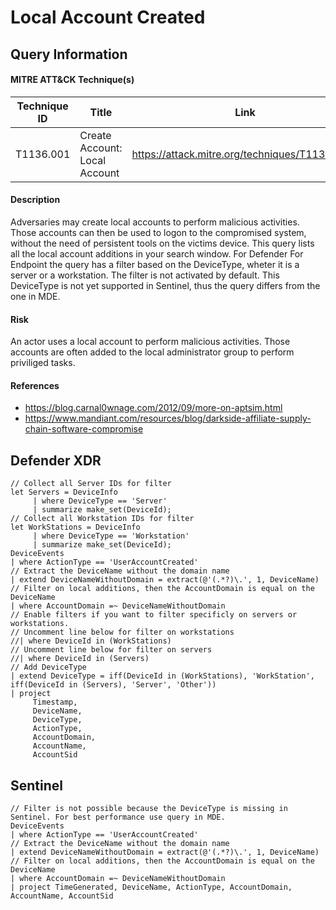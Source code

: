 # Local Account Created

## Query Information

#### MITRE ATT&CK Technique(s)

| Technique ID | Title    | Link    |
| ---  | --- | --- |
| T1136.001 | Create Account: Local Account | https://attack.mitre.org/techniques/T1136/001/ |

#### Description
Adversaries may create local accounts to perform malicious activities. Those accounts can then be used to logon to the compromised system, without the need of persistent tools on the victims device. This query lists all the local account additions in your search window. For Defender For Endpoint the query has a filter based on the DeviceType, wheter it is a server or a workstation. The filter is not activated by default. This DeviceType is not yet supported in Sentinel, thus the query differs from the one in MDE. 

#### Risk
An actor uses a local account to perform malicious activities. Those accounts are often added to the local administrator group to perform priviliged tasks. 

#### References
- https://blog.carnal0wnage.com/2012/09/more-on-aptsim.html
- https://www.mandiant.com/resources/blog/darkside-affiliate-supply-chain-software-compromise

## Defender XDR
```
// Collect all Server IDs for filter
let Servers = DeviceInfo
     | where DeviceType == 'Server'
     | summarize make_set(DeviceId);
// Collect all Workstation IDs for filter
let WorkStations = DeviceInfo
     | where DeviceType == 'Workstation'
     | summarize make_set(DeviceId);
DeviceEvents
| where ActionType == 'UserAccountCreated'
// Extract the DeviceName without the domain name
| extend DeviceNameWithoutDomain = extract(@'(.*?)\.', 1, DeviceName)
// Filter on local additions, then the AccountDomain is equal on the 
DeviceName
| where AccountDomain =~ DeviceNameWithoutDomain
// Enable filters if you want to filter specificly on servers or workstations.
// Uncomment line below for filter on workstations
//| where DeviceId in (WorkStations)
// Uncomment line below for filter on servers
//| where DeviceId in (Servers)
// Add DeviceType
| extend DeviceType = iff(DeviceId in (WorkStations), 'WorkStation', iff(DeviceId in (Servers), 'Server', 'Other'))
| project
     Timestamp,
     DeviceName,
     DeviceType,
     ActionType,
     AccountDomain,
     AccountName,
     AccountSid
```
## Sentinel
```
// Filter is not possible because the DeviceType is missing in Sentinel. For best performance use query in MDE.
DeviceEvents
| where ActionType == 'UserAccountCreated'
// Extract the DeviceName without the domain name
| extend DeviceNameWithoutDomain = extract(@'(.*?)\.', 1, DeviceName)
// Filter on local additions, then the AccountDomain is equal on the DeviceName
| where AccountDomain =~ DeviceNameWithoutDomain
| project TimeGenerated, DeviceName, ActionType, AccountDomain, AccountName, AccountSid
```
